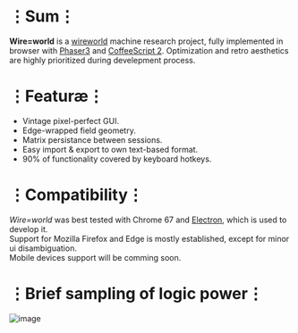 # ⋮Sum⋮
__Wire=world__ is a [wireworld](https://en.wikipedia.org/wiki/Wireworld) machine research project, fully implemented in browser with [Phaser3](https://phaser.io/phaser3) and [CoffeeScript 2](https://coffeescript.org/v2/).
Optimization and retro aesthetics are highly prioritized during develepment process.

# ⋮Featuræ⋮
* Vintage pixel-perfect GUI.
* Edge-wrapped field geometry.
* Matrix persistance between sessions.
* Easy import & export to own text-based format.
* 90% of functionality covered by keyboard hotkeys.

# ⋮Compatibility⋮
_Wire=world_ was best tested with Chrome 67 and [Electron](https://electronjs.org/), which is used to develop it.  
Support for Mozilla Firefox and Edge is mostly established, except for minor ui disambiguation.  
Mobile devices support will be comming soon.

# ⋮Brief sampling of logic power⋮
![image](https://user-images.githubusercontent.com/8768470/41989591-7ed5ab12-7a48-11e8-8801-6bc2dd1714af.png)
